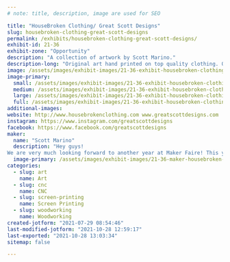 ```yaml
---
# note: title, description, image are used for SEO

title: "HouseBroken Clothing/ Great Scott Designs"
slug: housebroken-clothing-great-scott-designs
permalink: /exhibits/housebroken-clothing-great-scott-designs/
exhibit-id: 21-36
exhibit-zone: "Opportunity"
description: "A collection of artwork by Scott Marino."
description-long: "Original art hand printed on top quality clothing. Original art carved on wood. Tiki flower planters and more!"
image: /assets/images/exhibit-images/21-36-exhibit-housebroken-clothing-great-scott-designs-booth-photo-large.jpg
image-primary: 
  small: /assets/images/exhibit-images/21-36-exhibit-housebroken-clothing-great-scott-designs-booth-photo-small.jpg
  medium: /assets/images/exhibit-images/21-36-exhibit-housebroken-clothing-great-scott-designs-booth-photo-medium.jpg
  large: /assets/images/exhibit-images/21-36-exhibit-housebroken-clothing-great-scott-designs-booth-photo-large.jpg
  full: /assets/images/exhibit-images/21-36-exhibit-housebroken-clothing-great-scott-designs-booth-photo-full.jpg
additional-images: 
website: http://www.housebrokenclothing.com www.greatscottdesigns.com
instagram: https://www.instagram.com/greatscottdesigns
facebook: https://www.facebook.com/greatscottdesigns
maker: 
  name: "Scott Marino"
  description: "Hey guys! 
We are very much looking forward to another year at Maker Faire! This year in addition to shirts we will be bringing much more art. Can&#039;t wait."
  image-primary: /assets/images/exhibit-images/21-36-maker-housebroken-clothing-great-scott-designs-logo-housebroken-clothing-2-medium.jpg
categories: 
  - slug: art
    name: Art
  - slug: cnc
    name: CNC
  - slug: screen-printing
    name: Screen Printing
  - slug: woodworking
    name: Woodworking
created-jotform: "2021-07-29 08:54:46"
last-modified-jotform: "2021-10-28 12:59:17"
last-exported: "2021-10-28 13:03:34"
sitemap: false

---
```

